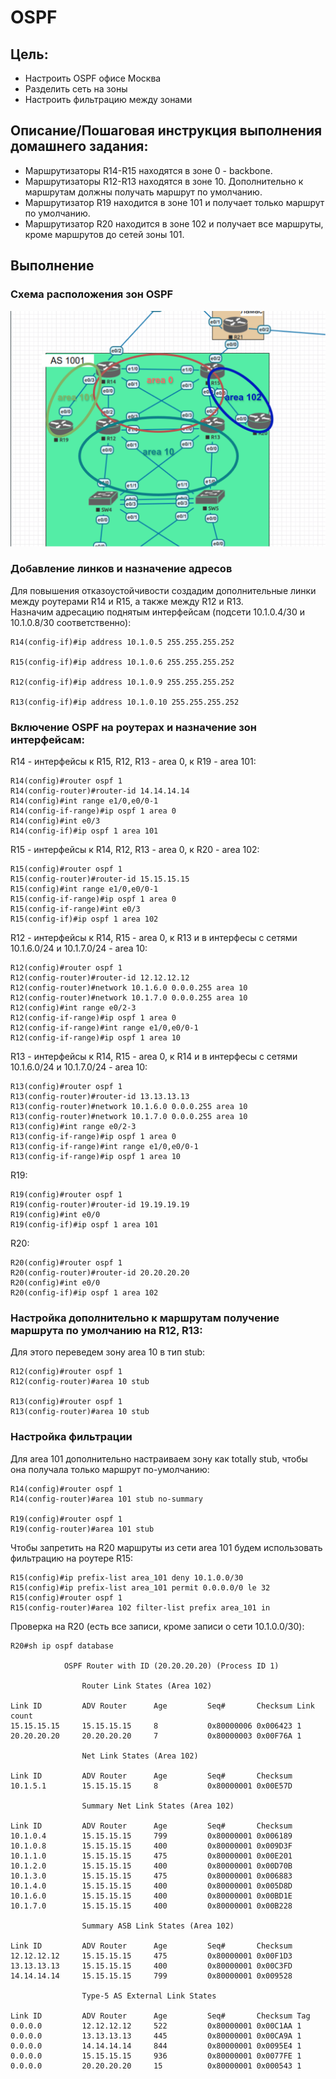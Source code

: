 # OSPF

## Цель:
- Настроить OSPF офисе Москва
- Разделить сеть на зоны
- Настроить фильтрацию между зонами


## Описание/Пошаговая инструкция выполнения домашнего задания:
- Маршрутизаторы R14-R15 находятся в зоне 0 - backbone.
- Маршрутизаторы R12-R13 находятся в зоне 10. Дополнительно к маршрутам должны получать маршрут по умолчанию.
- Маршрутизатор R19 находится в зоне 101 и получает только маршрут по умолчанию.
- Маршрутизатор R20 находится в зоне 102 и получает все маршруты, кроме маршрутов до сетей зоны 101.

## Выполнение

### Схема расположения зон OSPF

![](ospf-moscow.drawio.png)

### Добавление линков и назначение адресов
Для повышения отказоустойчивости создадим дополнительные линки между роутерами R14 и R15, а также между R12 и R13.  
Назначим адресацию поднятым интерфейсам (подсети 10.1.0.4/30 и 10.1.0.8/30 соответственно):
```
R14(config-if)#ip address 10.1.0.5 255.255.255.252

R15(config-if)#ip address 10.1.0.6 255.255.255.252

R12(config-if)#ip address 10.1.0.9 255.255.255.252

R13(config-if)#ip address 10.1.0.10 255.255.255.252
```

### Включение OSPF на роутерах и назначение зон интерфейсам:
R14 - интерфейсы к R15, R12, R13 - area 0, к R19 - area 101:
```
R14(config)#router ospf 1
R14(config-router)#router-id 14.14.14.14
R14(config)#int range e1/0,e0/0-1
R14(config-if-range)#ip ospf 1 area 0
R14(config)#int e0/3
R14(config-if)#ip ospf 1 area 101
```
R15 - интерфейсы к R14, R12, R13 - area 0, к R20 - area 102:
```
R15(config)#router ospf 1
R15(config-router)#router-id 15.15.15.15
R15(config)#int range e1/0,e0/0-1
R15(config-if-range)#ip ospf 1 area 0
R15(config-if-range)#int e0/3
R15(config-if)#ip ospf 1 area 102
```
R12 - интерфейсы к R14, R15 - area 0, к R13 и в интерфесы с сетями 10.1.6.0/24 и 10.1.7.0/24 - area 10:
```
R12(config)#router ospf 1
R12(config-router)#router-id 12.12.12.12
R12(config-router)#network 10.1.6.0 0.0.0.255 area 10
R12(config-router)#network 10.1.7.0 0.0.0.255 area 10
R12(config)#int range e0/2-3
R12(config-if-range)#ip ospf 1 area 0
R12(config-if-range)#int range e1/0,e0/0-1
R12(config-if-range)#ip ospf 1 area 10
```
R13 - интерфейсы к R14, R15 - area 0, к R14 и в интерфесы с сетями 10.1.6.0/24 и 10.1.7.0/24 - area 10:
```
R13(config)#router ospf 1
R13(config-router)#router-id 13.13.13.13
R13(config-router)#network 10.1.6.0 0.0.0.255 area 10
R13(config-router)#network 10.1.7.0 0.0.0.255 area 10
R13(config)#int range e0/2-3
R13(config-if-range)#ip ospf 1 area 0
R13(config-if-range)#int range e1/0,e0/0-1
R13(config-if-range)#ip ospf 1 area 10
```
R19:
```
R19(config)#router ospf 1
R19(config-router)#router-id 19.19.19.19
R19(config)#int e0/0
R19(config-if)#ip ospf 1 area 101
```
R20:
```
R20(config)#router ospf 1
R20(config-router)#router-id 20.20.20.20
R20(config)#int e0/0
R20(config-if)#ip ospf 1 area 102
```


### Настройка дополнительно к маршрутам получение маршрута по умолчанию на R12, R13:

Для этого переведем зону area 10 в тип stub:

```
R12(config)#router ospf 1
R12(config-router)#area 10 stub

R13(config)#router ospf 1
R13(config-router)#area 10 stub
```



### Настройка фильтрации


Для area 101 дополнительно настраиваем зону как totally stub, чтобы она получала только маршрут по-умолчанию:
```
R14(config)#router ospf 1
R14(config-router)#area 101 stub no-summary

R19(config)#router ospf 1
R19(config-router)#area 101 stub
```


Чтобы запретить на R20 маршруты из сети area 101 будем использовать фильтрацию на роутере R15:
```
R15(config)#ip prefix-list area_101 deny 10.1.0.0/30
R15(config)#ip prefix-list area_101 permit 0.0.0.0/0 le 32
R15(config)#router ospf 1
R15(config-router)#area 102 filter-list prefix area_101 in
```

Проверка на R20 (есть все записи, кроме записи о сети 10.1.0.0/30):
```
R20#sh ip ospf database

            OSPF Router with ID (20.20.20.20) (Process ID 1)

                Router Link States (Area 102)

Link ID         ADV Router      Age         Seq#       Checksum Link count
15.15.15.15     15.15.15.15     8           0x80000006 0x006423 1
20.20.20.20     20.20.20.20     7           0x80000003 0x00F76A 1

                Net Link States (Area 102)

Link ID         ADV Router      Age         Seq#       Checksum
10.1.5.1        15.15.15.15     8           0x80000001 0x00E57D

                Summary Net Link States (Area 102)

Link ID         ADV Router      Age         Seq#       Checksum
10.1.0.4        15.15.15.15     799         0x80000001 0x006189
10.1.0.8        15.15.15.15     400         0x80000001 0x009D3F
10.1.1.0        15.15.15.15     475         0x80000001 0x00E201
10.1.2.0        15.15.15.15     400         0x80000001 0x00D70B
10.1.3.0        15.15.15.15     475         0x80000001 0x006883
10.1.4.0        15.15.15.15     400         0x80000001 0x005D8D
10.1.6.0        15.15.15.15     400         0x80000001 0x00BD1E
10.1.7.0        15.15.15.15     400         0x80000001 0x00B228

                Summary ASB Link States (Area 102)

Link ID         ADV Router      Age         Seq#       Checksum
12.12.12.12     15.15.15.15     475         0x80000001 0x00F1D3
13.13.13.13     15.15.15.15     400         0x80000001 0x00C3FD
14.14.14.14     15.15.15.15     799         0x80000001 0x009528

                Type-5 AS External Link States

Link ID         ADV Router      Age         Seq#       Checksum Tag
0.0.0.0         12.12.12.12     522         0x80000001 0x00C1AA 1
0.0.0.0         13.13.13.13     445         0x80000001 0x00CA9A 1
0.0.0.0         14.14.14.14     844         0x80000001 0x0095E4 1
0.0.0.0         15.15.15.15     936         0x80000001 0x0077FE 1
0.0.0.0         20.20.20.20     15          0x80000001 0x000543 1
```